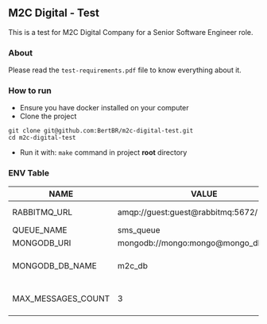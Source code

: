 ## M2C Digital - Test

This is a test for M2C Digital Company for a Senior Software Engineer role.

### About
Please read the `test-requirements.pdf` file to know everything about it.

### How to run
- Ensure you have docker installed on your computer
- Clone the project
```
git clone git@github.com:BertBR/m2c-digital-test.git
cd m2c-digital-test
```
- Run it with: `make` command in project **root** directory

### ENV Table

|NAME|VALUE|DESCRIPTION|
|---|---|---|
|RABBITMQ_URL|amqp://guest:guest@rabbitmq:5672/|RabbitMQ URI (DSN)
|QUEUE_NAME|sms_queue| Queue name
|MONGODB_URI|mongodb://mongo:mongo@mongo_db:27017| MongoDB URI
|MONGODB_DB_NAME|m2c_db| Mongo database name
|MAX_MESSAGES_COUNT|3| Max messages count